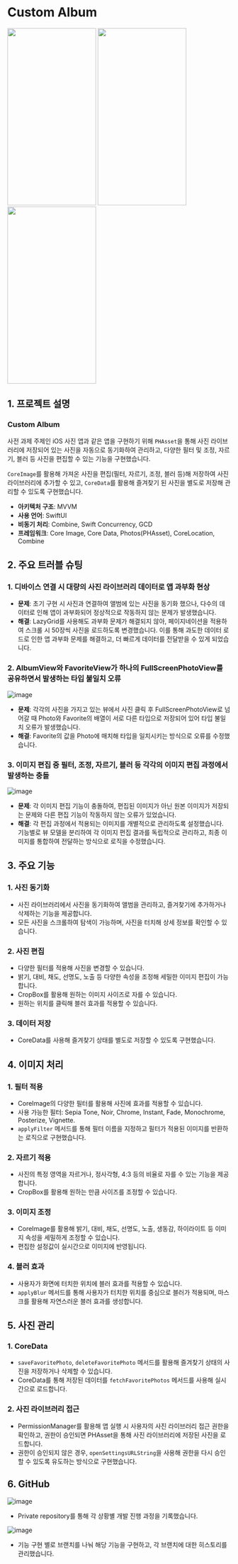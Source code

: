 # **Custom Album**

<img src="https://github.com/user-attachments/assets/5f8da2c2-2bc6-459e-b9b3-721e6e20706d" width="200" height="400"/>  <img src="https://github.com/user-attachments/assets/2701678b-b34b-4e9d-81ef-3cd7adc0150a" width="200" height="400"/>  <img src="https://github.com/user-attachments/assets/d085729e-e034-48e2-99b5-f1dc1b07e192" width="200" height="400"/> 



## 1. 프로젝트 설명

### Custom Album

사전 과제 주제인 iOS 사진 앱과 같은 앱을 구현하기 위해 `PHAsset`을 통해 사진 라이브러리에 저장되어 있는 사진을 자동으로 동기화하여 관리하고, 다양한 필터 및 조정, 자르기, 블러 등 사진을 편집할 수 있는 기능을 구현했습니다.

`CoreImage`를 활용해 가져온 사진을 편집(필터, 자르기, 조정, 블러 등)해 저장하여 사진 라이브러리에 추가할 수 있고, `CoreData`를 활용해 즐겨찾기 된 사진을 별도로 저장해 관리할 수 있도록 구현했습니다.

- **아키텍처 구조**: MVVM
- **사용 언어**: SwiftUI
- **비동기 처리**: Combine, Swift Concurrency, GCD
- **프레임워크**: Core Image, Core Data, Photos(PHAsset), CoreLocation, Combine

## 2. 주요 트러블 슈팅

### 1. 디바이스 연결 시 대량의 사진 라이브러리 데이터로 앱 과부화 현상

- **문제**: 초기 구현 시 사진과 연결하여 앨범에 있는 사진을 동기화 했으나, 다수의 데이터로 인해 앱이 과부화되어 정상적으로 작동하지 않는 문제가 발생했습니다.
- **해결**: LazyGrid를 사용해도 과부화 문제가 해결되지 않아, 페이지네이션을 적용하여 스크롤 시 50장씩 사진을 로드하도록 변경했습니다. 이를 통해 과도한 데이터 로드로 인한 앱 과부화 문제를 해결하고, 더 빠르게 데이터를 전달받을 수 있게 되었습니다.

### 2. AlbumView와 FavoriteView가 하나의 FullScreenPhotoView를 공유하면서 발생하는 타입 불일치 오류

![image](https://github.com/user-attachments/assets/3e9abdc0-2acf-480c-8a89-3a338a0333b6)


- **문제**: 각각의 사진을 가지고 있는 뷰에서 사진 클릭 후 FullScreenPhotoView로 넘어갈 때 Photo와 Favorite의 배열이 서로 다른 타입으로 저장되어 있어 타입 불일치 오류가 발생했습니다.
- **해결**: Favorite의 값을 Photo에 매치해 타입을 일치시키는 방식으로 오류를 수정했습니다.

### 3. 이미지 편집 중 필터, 조정, 자르기, 블러 등 각각의 이미지 편집 과정에서 발생하는 충돌

![image](https://github.com/user-attachments/assets/b318240b-795e-4c94-a867-396a3b4333b4)

- **문제**: 각 이미지 편집 기능이 충돌하여, 편집된 이미지가 아닌 원본 이미지가 저장되는 문제와 다른 편집 기능이 작동하지 않는 오류가 있었습니다.
- **해결**: 각 편집 과정에서 적용되는 이미지를 개별적으로 관리하도록 설정했습니다. 기능별로 뷰 모델을 분리하여 각 이미지 편집 결과를 독립적으로 관리하고, 최종 이미지를 통합하여 전달하는 방식으로 로직을 수정했습니다.

## 3. 주요 기능

### 1. 사진 동기화

- 사진 라이브러리에서 사진을 동기화하여 앨범을 관리하고, 즐겨찾기에 추가하거나 삭제하는 기능을 제공합니다.
- 모든 사진을 스크롤하여 탐색이 가능하며, 사진을 터치해 상세 정보를 확인할 수 있습니다.

### 2. 사진 편집

- 다양한 필터를 적용해 사진을 변경할 수 있습니다.
- 밝기, 대비, 채도, 선명도, 노출 등 다양한 속성을 조정해 세밀한 이미지 편집이 가능합니다.
- CropBox를 활용해 원하는 이미지 사이즈로 자를 수 있습니다.
- 원하는 위치를 클릭해 블러 효과를 적용할 수 있습니다.

### 3. 데이터 저장

- CoreData를 사용해 즐겨찾기 상태를 별도로 저장할 수 있도록 구현했습니다.

## 4. 이미지 처리

### 1. 필터 적용

- CoreImage의 다양한 필터를 활용해 사진에 효과를 적용할 수 있습니다.
- 사용 가능한 필터: Sepia Tone, Noir, Chrome, Instant, Fade, Monochrome, Posterize, Vignette.
- `applyFilter` 메서드를 통해 필터 이름을 지정하고 필터가 적용된 이미지를 반환하는 로직으로 구현했습니다.

### 2. 자르기 적용

- 사진의 특정 영역을 자르거나, 정사각형, 4:3 등의 비율로 자를 수 있는 기능을 제공합니다.
- CropBox를 활용해 원하는 만큼 사이즈를 조정할 수 있습니다.

### 3. 이미지 조정

- CoreImage를 활용해 밝기, 대비, 채도, 선명도, 노출, 생동감, 하이라이트 등 이미지 속성을 세밀하게 조정할 수 있습니다.
- 편집한 설정값이 실시간으로 이미지에 반영됩니다.

### 4. 블러 효과

- 사용자가 화면에 터치한 위치에 블러 효과를 적용할 수 있습니다.
- `applyBlur` 메서드를 통해 사용자가 터치한 위치를 중심으로 블러가 적용되며, 마스크를 활용해 자연스러운 블러 효과를 생성합니다.

## 5. 사진 관리

### 1. CoreData

- `saveFavoritePhoto`, `deleteFavoritePhoto` 메서드를 활용해 즐겨찾기 상태의 사진을 저장하거나 삭제할 수 있습니다.
- CoreData를 통해 저장된 데이터를 `fetchFavoritePhotos` 메서드를 사용해 실시간으로 로드합니다.

### 2. 사진 라이브러리 접근

- PermissionManager를 활용해 앱 실행 시 사용자의 사진 라이브러리 접근 권한을 확인하고, 권한이 승인되면 PHAsset을 통해 사진 라이브러리에 저장된 사진을 로드합니다.
- 권한이 승인되지 않은 경우, `openSettingsURLString`을 사용해 권한을 다시 승인할 수 있도록 유도하는 방식으로 구현했습니다.

## 6. GitHub
![image](https://github.com/user-attachments/assets/2462cb96-0d7f-40dc-82b7-12e3b4eedeec)


- Private repository를 통해 각 상황별 개발 진행 과정을 기록했습니다.

![image](https://github.com/user-attachments/assets/bc475bf3-c83f-4550-8d3d-aeb99681d02e)


- 기능 구현 별로 브랜치를 나눠 해당 기능을 구현하고, 각 브랜치에 대한 히스토리를 관리했습니다.
